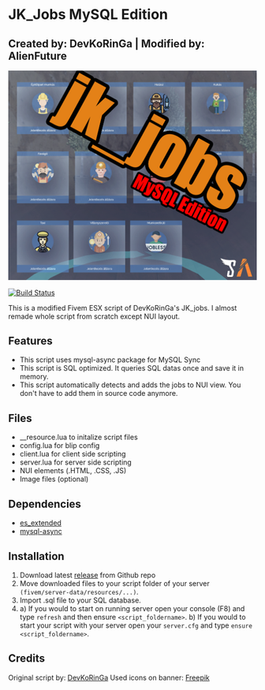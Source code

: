 # JK_Jobs MySQL Edition
## Created by: DevKoRinGa | Modified by: AlienFuture

![alt text](https://github.com/AlienFuture/jk_jobs/blob/master/readme.png?raw=true "JK_Jobs in action")

[![Build Status](https://travis-ci.org/joemccann/dillinger.svg?branch=master)](https://travis-ci.org/joemccann/dillinger)

This is a modified Fivem ESX script of DevKoRinGa's JK_jobs. I almost remade whole script from scratch except NUI layout.

## Features

- This script uses mysql-async package for MySQL Sync
- This script is SQL optimized. It queries SQL datas once and save it in memory.
- This script automatically detects and adds the jobs to NUI view. You don't have to add them in source code anymore. 

## Files
- __resource.lua to initalize script files
- config.lua for blip config
- client.lua for client side scripting
- server.lua for server side scripting
- NUI elements (.HTML, .CSS, .JS) 
- Image files (optional)

## Dependencies
- [es_extended]
- [mysql-async]

## Installation
1. Download latest [release] from Github repo
2. Move downloaded files to your script folder of your server `(fivem/server-data/resources/...)`.
3. Import .sql file to your SQL database.
4. a) If you would to start on running server open your console (F8) and type `refresh` and then ensure `<script_foldername>`.
b) If you would to start your script with your server open your `server.cfg` and type `ensure <script_foldername>`.

## Credits
Original script by: [DevKoRinGa]
Used icons on banner: [Freepik]

[//]: #
[es_extended]: <https://github.com/esx-framework/es_extended>
[mysql-async]: <https://github.com/brouznouf/fivem-mysql-async>
[DevKoRinGa]: <https://github.com/DevKoRinGa/jk_jobs>
[Freepik]: <https://www.freepik.com/>
[release]: <https://github.com/AlienFuture/jk_jobs/releases>
  
